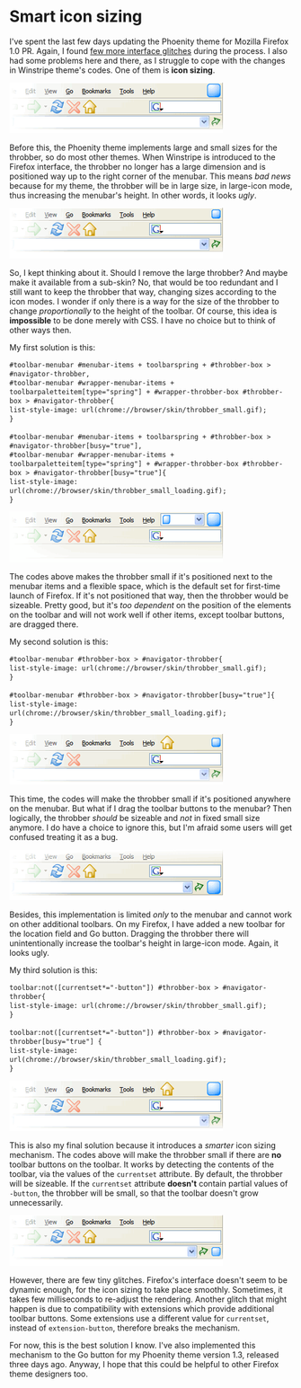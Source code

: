 Smart icon sizing
===

I've spent the last few days updating the Phoenity theme for Mozilla Firefox 1.0 PR. Again, I found [few more interface glitches](http://bugzilla.mozilla.org/show_bug.cgi?id=257480 "Bug 257480 - theme style and icon cleanup - spit & polish") during the process. I also had some problems here and there, as I struggle to cope with the changes in Winstripe theme's codes. One of them is **icon sizing**.

![incorrect large size of the throbber positioned to the right corner of the menubar](../images/screenshots/firefox/throbber_large_menubar.png)

Before this, the Phoenity theme implements large and small sizes for the throbber, so do most other themes. When Winstripe is introduced to the Firefox interface, the throbber no longer has a large dimension and is positioned way up to the right corner of the menubar. This means *bad news* because for my theme, the throbber will be in large size, in large-icon mode, thus increasing the menubar's height. In other words, it looks *ugly*.

![correct small size of the throbber positioned to the right corner of the menubar](../images/screenshots/firefox/throbber_small_menubar.png)

So, I kept thinking about it. Should I remove the large throbber? And maybe make it available from a sub-skin? No, that would be too redundant and I still want to keep the throbber that way, changing sizes according to the icon modes. I wonder if only there is a way for the size of the throbber to change *proportionally* to the height of the toolbar. Of course, this idea is **impossible** to be done merely with CSS. I have no choice but to think of other ways then.

My first solution is this:

```
#toolbar-menubar #menubar-items + toolbarspring + #throbber-box > #navigator-throbber,
#toolbar-menubar #wrapper-menubar-items + toolbarpaletteitem[type="spring"] + #wrapper-throbber-box #throbber-box > #navigator-throbber{
list-style-image: url(chrome://browser/skin/throbber_small.gif);
}

#toolbar-menubar #menubar-items + toolbarspring + #throbber-box > #navigator-throbber[busy="true"],
#toolbar-menubar #wrapper-menubar-items + toolbarpaletteitem[type="spring"] + #wrapper-throbber-box #throbber-box > #navigator-throbber[busy="true"]{
list-style-image: url(chrome://browser/skin/throbber_small_loading.gif);
}
```

![incorrect large size of the throbber when the location bar is dragged next to it on the menubar](../images/screenshots/firefox/throbber_large_location_bar_menubar.png)

The codes above makes the throbber small if it's positioned next to the menubar items and a flexible space, which is the default set for first-time launch of Firefox. If it's not positioned that way, then the throbber would be sizeable. Pretty good, but it's *too dependent* on the position of the elements on the toolbar and will not work well if other items, except toolbar buttons, are dragged there.

My second solution is this:

```
#toolbar-menubar #throbber-box > #navigator-throbber{
list-style-image: url(chrome://browser/skin/throbber_small.gif);
}

#toolbar-menubar #throbber-box > #navigator-throbber[busy="true"]{
list-style-image: url(chrome://browser/skin/throbber_small_loading.gif);
}
```

![incorrect small size of the throbber when the Home toolbar button is dragged next to it on the menubar](../images/screenshots/firefox/throbber_small_home_toolbar_button_menubar.png)

This time, the codes will make the throbber small if it's positioned anywhere on the menubar. But what if I drag the toolbar buttons to the menubar? Then logically, the throbber *should* be sizeable and *not* in fixed small size anymore. I do have a choice to ignore this, but I'm afraid some users will get confused treating it as a bug.

![incorrect large size of the throbber positioned next to the location bar and Go button, not on the menubar but another toolbar instead](../images/screenshots/firefox/throbber_large_location_bar_go_button_toolbar.png)

Besides, this implementation is limited *only* to the menubar and cannot work on other additional toolbars. On my Firefox, I have added a new toolbar for the location field and Go button. Dragging the throbber there will unintentionally increase the toolbar's height in large-icon mode. Again, it looks ugly.

My third solution is this:

```
toolbar:not([currentset*="-button"]) #throbber-box > #navigator-throbber{
list-style-image: url(chrome://browser/skin/throbber_small.gif);
}

toolbar:not([currentset*="-button"]) #throbber-box > #navigator-throbber[busy="true"] {
list-style-image: url(chrome://browser/skin/throbber_small_loading.gif);
}
```

![correct large size of the throbber when the Home toolbar button is dragged next to it on the menubar](../images/screenshots/firefox/throbber_large_home_toolbar_button_menubar.png)

This is also my final solution because it introduces a *smarter* icon sizing mechanism. The codes above will make the throbber small if there are **no** toolbar buttons on the toolbar. It works by detecting the contents of the toolbar, via the values of the `currentset` attribute. By default, the throbber will be sizeable. If the `currentset` attribute **doesn't** contain partial values of `-button`, the throbber will be small, so that the toolbar doesn't grow unnecessarily.

![correct small size of the throbber positioned next to the location bar and Go button](../images/screenshots/firefox/throbber_small_location_bar_go_button_toolbar.png)

However, there are few tiny glitches. Firefox's interface doesn't seem to be dynamic enough, for the icon sizing to take place smoothly. Sometimes, it takes few milliseconds to re-adjust the rendering. Another glitch that might happen is due to compatibility with extensions which provide additional toolbar buttons. Some extensions use a different value for `currentset`, instead of `extension-button`, therefore breaks the mechanism.

For now, this is the best solution I know. I've also implemented this mechanism to the Go button for my Phoenity theme version 1.3, released three days ago. Anyway, I hope that this could be helpful to other Firefox theme designers too.